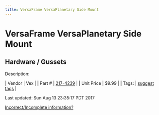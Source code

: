 ```yaml
---
title: VersaFrame VersaPlanetary Side Mount
---
```


# VersaFrame VersaPlanetary Side Mount
## Hardware / Gussets
Description: 	 

| Vendor | Vex | 
| Part # | [217-4239](http://www.vexrobotics.com/vexpro/versaframe/versaframegussetsandmounts.html) | 
| Unit Price | $9.99 | 
| Tags: | [suggest tags](https://docs.google.com/forms/d/e/1FAIpQLSeWyY8v3RgOty-MyWmh9U0iivNYN_molChYyS-0U-o-kOAv_g/viewform) | 

Last updated: Sun Aug 13 23:35:17 PDT 2017

 [Incorrect/Incomplete information?](https://docs.google.com/forms/d/e/1FAIpQLSeWyY8v3RgOty-MyWmh9U0iivNYN_molChYyS-0U-o-kOAv_g/viewform)